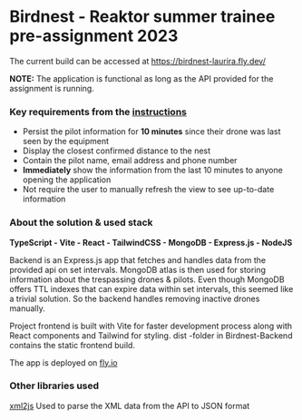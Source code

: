 # Birdnest - Reaktor summer trainee pre-assignment 2023

The current build can be accessed at https://birdnest-laurira.fly.dev/

**NOTE:** The application is functional as long as the API provided for the assignment is running.

### Key requirements from the [instructions](https://assignments.reaktor.com/birdnest/)

- Persist the pilot information for **10 minutes** since their drone was last seen by the equipment
- Display the closest confirmed distance to the nest
- Contain the pilot name, email address and phone number
- **Immediately** show the information from the last 10 minutes to anyone opening the application
- Not require the user to manually refresh the view to see up-to-date information

### About the solution & used stack

**TypeScript - Vite - React - TailwindCSS - MongoDB - Express.js - NodeJS**

Backend is an Express.js app that fetches and handles data from the provided api on set intervals. MongoDB atlas is then used for storing information about the trespassing drones & pilots. Even though MongoDB offers TTL indexes that can expire data within set intervals, this seemed like a trivial solution. So the backend handles removing inactive drones manually.

Project frontend is built with Vite for faster development process along with React components and Tailwind for styling. dist -folder in Birdnest-Backend contains the static frontend build. 

The app is deployed on [fly.io](https://fly.io/)

### Other libraries used

[xml2js](https://www.npmjs.com/package/xml2js) Used to parse the XML data from the API to JSON format
